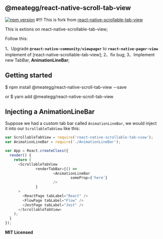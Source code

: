 
## @meategg/react-native-scroll-tab-view
[![npm version](https://badge.fury.io/js/react-native-scrollable-tab-view.svg)](https://badge.fury.io/js/react-native-scrollable-tab-view)
#!!! This is fork from [react-native-scrollable-tab-view](https://github.com/ptomasroos/react-native-scrollable-tab-view)

This is extions on react-native-scrollable-tab-view;

Follow this:

1、Upgrade **`@react-native-community/viewpager`** to **`react-native-pager-view`** implement of [react-native-scrollable-tab-view];
2、fix bug;
3、Implement new TabBar, **AnimationLineBar**;

## Getting started

$ npm install @meategg/react-native-scroll-tab-view --save

or $ yarn add @meategg/react-native-scroll-tab-view



## Injecting a AnimationLineBar

Suppose we had a custom tab bar called `AnimationLineBar`, we would inject
it into our `ScrollableTabView` like this:

```javascript
var ScrollableTabView = require('react-native-scrollable-tab-view');
var AnimationLineBar = require('./AnimationLineBar');

var App = React.createClass({
  render() {
    return (
      <ScrollableTabView 
              renderTabBar={() =>
                      <AnimationLineBar 
                              someProp={'here'}
                      />
              }
      >
        <ReactPage tabLabel="React" />
        <FlowPage tabLabel="Flow" />
        <JestPage tabLabel="Jest" />
      </ScrollableTabView>
    );
  }
});
```



**MIT Licensed**
